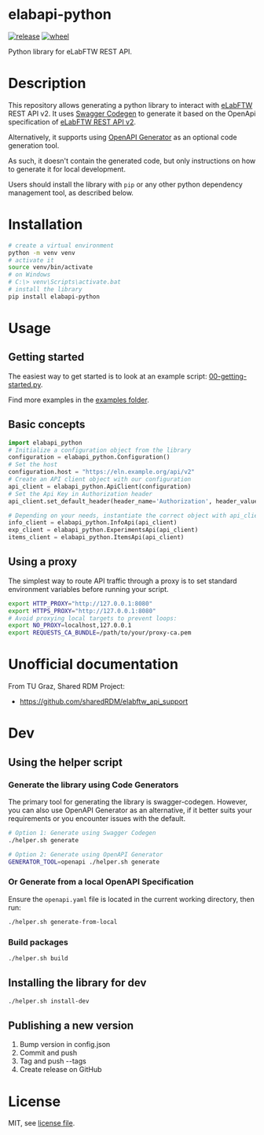 # elabapi-python

[![release](https://img.shields.io/pypi/v/elabapi-python.svg)](https://pypi.org/project/elabapi-python/)
[![wheel](https://img.shields.io/pypi/wheel/elabapi-python.svg)](https://pypi.org/project/elabapi-python/)

Python library for eLabFTW REST API.

# Description

This repository allows generating a python library to interact with [eLabFTW](https://github.com/elabftw/elabftw) REST API v2. It uses [Swagger Codegen](https://github.com/swagger-api/swagger-codegen/tree/3.0.0) to generate it based on the OpenApi specification of [eLabFTW REST API v2](https://doc.elabftw.net/api/v2/).

Alternatively, it supports using [OpenAPI Generator](https://github.com/OpenAPITools/openapi-generator) as an optional code generation tool.

As such, it doesn't contain the generated code, but only instructions on how to generate it for local development.

Users should install the library with `pip` or any other python dependency management tool, as described below.

# Installation

~~~bash
# create a virtual environment
python -m venv venv
# activate it
source venv/bin/activate
# on Windows
# C:\> venv\Scripts\activate.bat
# install the library
pip install elabapi-python
~~~

# Usage

## Getting started
The easiest way to get started is to look at an example script: [00-getting-started.py](./examples/00-getting-started.py).

Find more examples in the [examples folder](./examples).

## Basic concepts

~~~python
import elabapi_python
# Initialize a configuration object from the library
configuration = elabapi_python.Configuration()
# Set the host
configuration.host = "https://eln.example.org/api/v2"
# Create an API client object with our configuration
api_client = elabapi_python.ApiClient(configuration)
# Set the Api Key in Authorization header
api_client.set_default_header(header_name='Authorization', header_value=5-abc123...)

# Depending on your needs, instantiate the correct object with api_client as argument
info_client = elabapi_python.InfoApi(api_client)
exp_client = elabapi_python.ExperimentsApi(api_client)
items_client = elabapi_python.ItemsApi(api_client)
~~~

## Using a proxy

The simplest way to route API traffic through a proxy is to set standard environment variables before running your script.

~~~bash
export HTTP_PROXY="http://127.0.0.1:8080"
export HTTPS_PROXY="http://127.0.0.1:8080"
# Avoid proxying local targets to prevent loops:
export NO_PROXY=localhost,127.0.0.1
export REQUESTS_CA_BUNDLE=/path/to/your/proxy-ca.pem
~~~

# Unofficial documentation

From TU Graz, Shared RDM Project:

* https://github.com/sharedRDM/elabftw_api_support

# Dev

## Using the helper script

### Generate the library using Code Generators

The primary tool for generating the library is swagger-codegen. However, you can also use OpenAPI Generator as an alternative, if it better suits your requirements or you encounter issues with the default.

~~~bash
# Option 1: Generate using Swagger Codegen
./helper.sh generate

# Option 2: Generate using OpenAPI Generator
GENERATOR_TOOL=openapi ./helper.sh generate
~~~

### Or Generate from a local OpenAPI Specification
Ensure the `openapi.yaml` file is located in the current working directory, then run:
~~~bash
./helper.sh generate-from-local
~~~

### Build packages
~~~bash
./helper.sh build
~~~

## Installing the library for dev

~~~bash
./helper.sh install-dev
~~~

## Publishing a new version

1. Bump version in config.json
2. Commit and push
3. Tag and push --tags
4. Create release on GitHub

# License

MIT, see [license file](./LICENSE).
